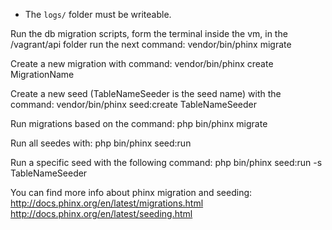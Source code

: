* The `logs/` folder must be writeable.

Run the db migration scripts, form the terminal inside the vm, in the /vagrant/api folder run the next command:
vendor/bin/phinx migrate

Create a new migration with command:
vendor/bin/phinx create MigrationName

Create a new seed (TableNameSeeder is the seed name) with the command:
vendor/bin/phinx seed:create TableNameSeeder

Run migrations based on the command:
php bin/phinx migrate

Run all seedes with:
php bin/phinx seed:run

Run a specific seed with the following command:
php bin/phinx seed:run -s TableNameSeeder

You can find more info about phinx migration and seeding:
http://docs.phinx.org/en/latest/migrations.html
http://docs.phinx.org/en/latest/seeding.html
